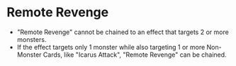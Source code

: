 # Remote Revenge

*   "Remote Revenge" cannot be chained to an effect that targets 2 or more monsters.
*   If the effect targets only 1 monster while also targeting 1 or more Non-Monster Cards, like "Icarus Attack", "Remote Revenge" can be chained.
